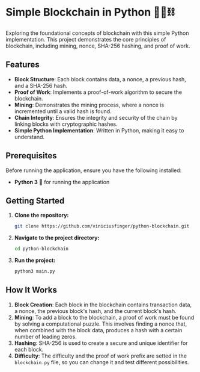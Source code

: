# Simple Blockchain in Python 🐍🧱⛓️

Exploring the foundational concepts of blockchain with this simple Python implementation. This project demonstrates the core principles of blockchain, including mining, nonce, SHA-256 hashing, and proof of work.

## Features

- **Block Structure**: Each block contains data, a nonce, a previous hash, and a SHA-256 hash.
- **Proof of Work**: Implements a proof-of-work algorithm to secure the blockchain.
- **Mining**: Demonstrates the mining process, where a nonce is incremented until a valid hash is found.
- **Chain Integrity**: Ensures the integrity and security of the chain by linking blocks with cryptographic hashes.
- **Simple Python Implementation**: Written in Python, making it easy to understand.

## Prerequisites

Before running the application, ensure you have the following installed:

- **Python 3** 🐍 for running the application

## Getting Started

1. **Clone the repository:**
   ```bash
   git clone https://github.com/viniciusfinger/python-blockchain.git
   ```

2. **Navigate to the project directory:**
   ```bash
   cd python-blockchain
   ```

3. **Run the project:**
   ```bash
   python3 main.py
   ```

## How It Works

1. **Block Creation**: Each block in the blockchain contains transaction data, a nonce, the previous block's hash, and the current block's hash.
2. **Mining**: To add a block to the blockchain, a proof of work must be found by solving a computational puzzle. This involves finding a nonce that, when combined with the block data, produces a hash with a certain number of leading zeros.
3. **Hashing**: SHA-256 is used to create a secure and unique identifier for each block.
4. **Difficulty**: The difficulty and the proof of work prefix are setted in the `blockchain.py` file, so you can change it and test different possibilities.
